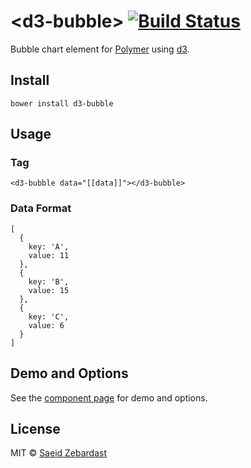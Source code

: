 # &lt;d3-bubble&gt; [![Build Status](https://travis-ci.org/saeidzebardast/d3-bubble.svg?branch=master)](https://travis-ci.org/saeidzebardast/d3-bubble)
Bubble chart element for [Polymer](https://www.polymer-project.org) using [d3](http://d3js.org).

## Install

```
bower install d3-bubble
```

## Usage
### Tag

```
<d3-bubble data="[[data]]"></d3-bubble>
```

### Data Format

```
[
  {
    key: 'A',
    value: 11
  },
  {
    key: 'B',
    value: 15
  },
  {
    key: 'C',
    value: 6
  }
]
```

## Demo and Options
See the [component page](http://saeidzebardast.github.io/d3-bubble) for demo and options.

## License
MIT © [Saeid Zebardast](http://zebardast.com)
